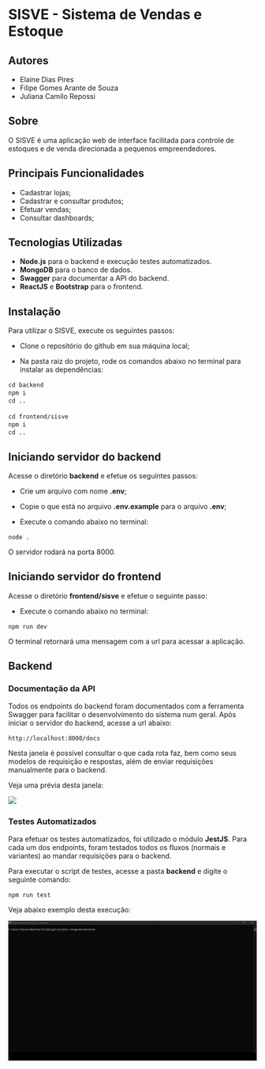 # SISVE - Sistema de Vendas e Estoque

## Autores

* Elaine Dias Pires
* Filipe Gomes Arante de Souza
* Juliana Camilo Repossi

## Sobre

O SISVE é uma aplicação web de interface facilitada para controle de estoques e de venda direcionada a pequenos empreendedores.

## Principais Funcionalidades

* Cadastrar lojas;
* Cadastrar e consultar produtos;
* Efetuar vendas;
* Consultar dashboards;

## Tecnologias Utilizadas

* **Node.js** para o backend e execução testes automatizados.
* **MongoDB** para o banco de dados.
* **Swagger** para documentar a API do backend.
* **ReactJS** e **Bootstrap** para o frontend.

## Instalação

Para utilizar o SISVE, execute os seguintes passos:

* Clone o repositório do github em sua máquina local;

* Na pasta raiz do projeto, rode os comandos abaixo no terminal para instalar as dependências:
```
cd backend
npm i
cd ..

cd frontend/sisve
npm i
cd ..
```

## Iniciando servidor do backend
Acesse o diretório **backend** e efetue os seguintes passos:

* Crie um arquivo com nome **.env**;
* Copie o que está no arquivo **.env.example** para o arquivo **.env**;

* Execute o comando abaixo no terminal:

```
node .
```
O servidor rodará na porta 8000.

## Iniciando servidor do frontend
Acesse o diretório **frontend/sisve** e efetue o seguinte passo:

* Execute o comando abaixo no terminal:

```
npm run dev
```

O terminal retornará uma mensagem com a url para acessar a aplicação.

## Backend

### Documentação da API
Todos os endpoints do backend foram documentados com a ferramenta Swagger para facilitar o desenvolvimento do sistema num geral. Após iniciar o servidor do backend, acesse a url abaixo:

```
http://localhost:8000/docs
```

Nesta janela é possível consultar o que cada rota faz, bem como seus modelos de requisição e respostas, além de enviar requisições manualmente para o backend.

Veja uma prévia desta janela:

<img src="gifs/gif_swagger.gif"/>

### Testes Automatizados
Para efetuar os testes automatizados, foi utilizado o módulo **JestJS**. Para cada um dos endpoints, foram testados todos os fluxos (normais e variantes) ao mandar requisições para o backend.

Para executar o script de testes, acesse a pasta **backend** e digite o seguinte comando:

```
npm run test
```

Veja abaixo exemplo desta execução:

<img src="gifs/gif_tests.gif">
